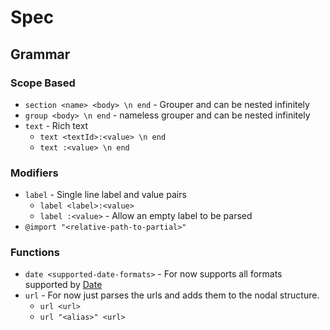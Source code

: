 # Spec

## Grammar

### Scope Based

- `section <name> <body> \n end` - Grouper and can be nested infinitely
- `group <body> \n end` - nameless grouper and can be nested infinitely
- `text` - Rich text
  - `text <textId>:<value> \n end`
  - `text :<value> \n end`

### Modifiers

- `label` - Single line label and value pairs
  - `label <label>:<value>`
  - `label :<value>` - Allow an empty label to be parsed
- `@import "<relative-path-to-partial>"`

### Functions

- `date <supported-date-formats>` - For now supports all formats supported by
  [Date](https://developer.mozilla.org/en-US/docs/Web/JavaScript/Reference/Global_Objects/Date)
- `url` - For now just parses the urls and adds them to the nodal structure.
  - `url <url>`
  - `url "<alias>" <url>`
